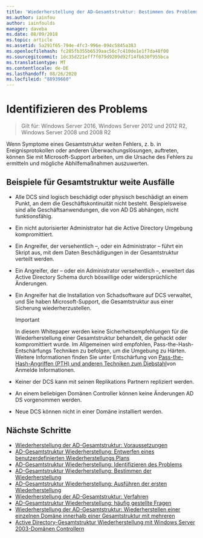 ```yaml
---
title: 'Wiederherstellung der AD-Gesamtstruktur: Bestimmen des Problems'
ms.author: iainfou
author: iainfoulds
manager: daveba
ms.date: 08/09/2018
ms.topic: article
ms.assetid: 5a291f65-794e-4fc3-996e-094c5845a383
ms.openlocfilehash: fc285fb355b6539aac56c7c410de1e1f7da48f00
ms.sourcegitcommit: 1dc35d221eff7f079d9209d92f14fb630f955bca
ms.translationtype: MT
ms.contentlocale: de-DE
ms.lasthandoff: 08/26/2020
ms.locfileid: "88939660"
---
```

# <a name="identify-the-problem"></a>Identifizieren des Problems

>Gilt für: Windows Server 2016, Windows Server 2012 und 2012 R2, Windows Server 2008 und 2008 R2

Wenn Symptome eines Gesamtstruktur weiten Fehlers, z. b. in Ereignisprotokollen oder anderen Überwachungslösungen, auftreten, können Sie mit Microsoft-Support arbeiten, um die Ursache des Fehlers zu ermitteln und mögliche Abhilfemaßnahmen auszuwerten.

## <a name="examples-of-forest-wide-failures"></a>Beispiele für Gesamtstruktur weite Ausfälle

- Alle DCS sind logisch beschädigt oder physisch beschädigt an einem Punkt, an dem die Geschäftskontinuität nicht besteht. Beispielsweise sind alle Geschäftsanwendungen, die von AD DS abhängen, nicht funktionsfähig.
- Ein nicht autorisierter Administrator hat die Active Directory Umgebung kompromittiert.
- Ein Angreifer, der versehentlich –, oder ein Administrator – führt ein Skript aus, mit dem Daten Beschädigungen in der Gesamtstruktur verteilt werden.
- Ein Angreifer, der – oder ein Administrator versehentlich –, erweitert das Active Directory Schema durch böswillige oder widersprüchliche Änderungen.
- Ein Angreifer hat die Installation von Schadsoftware auf DCS verwaltet, und Sie haben Microsoft-Support, die Gesamtstruktur aus einer Sicherung wiederherzustellen.

   > [!IMPORTANT]
   >  In diesem Whitepaper werden keine Sicherheitsempfehlungen für die Wiederherstellung einer Gesamtstruktur behandelt, die gehackt oder kompromittiert wurde. Im Allgemeinen wird empfohlen, Pass-the-Hash-Entschärfungs Techniken zu befolgen, um die Umgebung zu Härten. Weitere Informationen finden Sie unter Entschärfung von [Pass-the-Hash-Angriffen (PTH) und anderen Techniken zum Diebstahl](https://www.microsoft.com/download/details.aspx?id=36036)von Anmelde Informationen.

- Keiner der DCS kann mit seinen Replikations Partnern repliziert werden.
- An einem beliebigen Domänen Controller können keine Änderungen AD DS vorgenommen werden.
- Neue DCS können nicht in einer Domäne installiert werden.

## <a name="next-steps"></a>Nächste Schritte

- [Wiederherstellung der AD-Gesamtstruktur: Voraussetzungen](AD-Forest-Recovery-Prerequisties.md)
- [AD-Gesamtstruktur Wiederherstellung: Entwerfen eines benutzerdefinierten Wiederherstellungs Plans](AD-Forest-Recovery-Devising-a-Plan.md)
- [AD-Gesamtstruktur Wiederherstellung: Identifizieren des Problems](AD-Forest-Recovery-Identify-the-Problem.md)
- [AD-Gesamtstruktur Wiederherstellung: Bestimmen der Wiederherstellung](AD-Forest-Recovery-Determine-how-to-Recover.md)
- [AD-Gesamtstruktur Wiederherstellung: Ausführen der ersten Wiederherstellung](AD-Forest-Recovery-Perform-initial-recovery.md)
- [Wiederherstellung der AD-Gesamtstruktur: Verfahren](AD-Forest-Recovery-Procedures.md)
- [AD-Gesamtstruktur Wiederherstellung: häufig gestellte Fragen](AD-Forest-Recovery-FAQ.md)
- [Wiederherstellung der AD-Gesamtstruktur: Wiederherstellen einer einzelnen Domäne innerhalb einer Gesamtstruktur mit mehreren](AD-Forest-Recovery-Single-Domain-in-Multidomain-Recovery.md)
- [Active Directory-Gesamtstruktur Wiederherstellung mit Windows Server 2003-Domänen Controllern](AD-Forest-Recovery-Windows-Server-2003.md)
